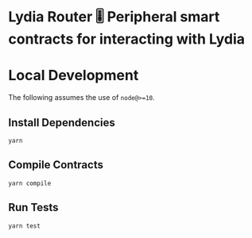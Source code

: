 # Lydia Router 🎚 Peripheral smart contracts for interacting with Lydia

# Local Development

The following assumes the use of `node@>=10`.

## Install Dependencies

`yarn`

## Compile Contracts

`yarn compile`

## Run Tests

`yarn test`
